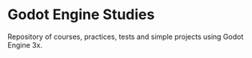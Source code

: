 # Godot Engine Studies

Repository of courses, practices, tests and simple projects using Godot Engine 3x.
